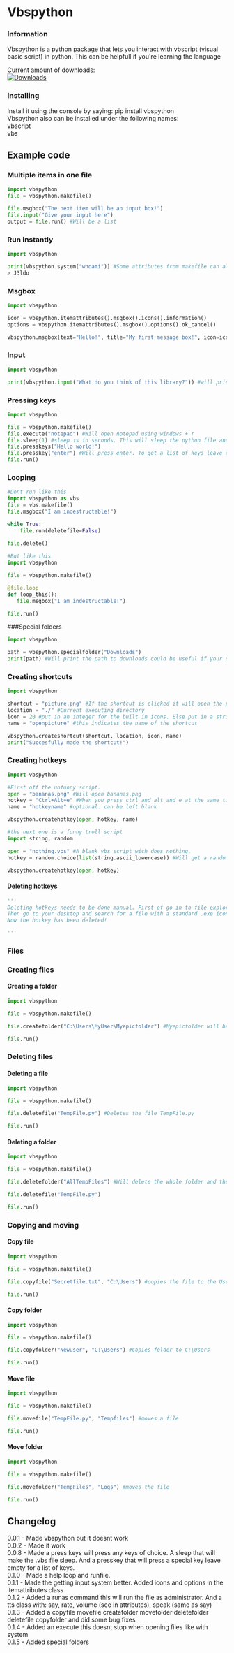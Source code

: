 # Vbspython
### Information
Vbspython is a python package that lets you interact with vbscript (visual basic script) in python. This can be helpfull if you're learning the language  
   
Current amount of downloads:  
[![Downloads](https://pepy.tech/badge/vbspython)](https://pepy.tech/project/vbspython)

### Installing
Install it using the console by saying: pip install vbspython  
Vbspython also can be installed under the following names:  
vbscript  
vbs

## Example code
### Multiple items in one file
```python
import vbspython    
file = vbspython.makefile()

file.msgbox("The next item will be an input box!")
file.input("Give your input here")
output = file.run() #Will be a list
```

### Run instantly
```python
import vbspython

print(vbspython.system("whoami")) #Some attributes from makefile can also be run instantly
> J3ldo

```

### Msgbox
```python
import vbspython

icon = vbspython.itemattributes().msgbox().icons().information()
options = vbspython.itemattributes().msgbox().options().ok_cancel()

vbspython.msgbox(text="Hello!", title="My first message box!", icon=icon, options=options) #will show a message box try it your self

```

### Input
```python
import vbspython

print(vbspython.input("What do you think of this library?")) #will print the input the user gave
```

### Pressing keys
```python
import vbspython

file = vbspython.makefile()
file.execute("notepad") #Will open notepad using windows + r
file.sleep(1) #sleep is in seconds. This will sleep the python file and the vbs file but is not needed if run without a file
file.presskeys("Hello world!")
file.presskey("enter") #Will press enter. To get a list of keys leave empty
file.run()
```

### Looping
```python
#Dont run like this
import vbspython as vbs
file = vbs.makefile()
file.msgbox("I am indestructable!")

while True:
    file.run(deletefile=False)
    
file.delete()

#But like this
import vbspython

file = vbspython.makefile()

@file.loop
def loop_this():
   file.msgbox("I am indestructable!")

file.run()
```
###Special folders
```python
import vbspython

path = vbspython.specialfolder("Downloads")
print(path) #Will print the path to downloads could be useful if your downloading things
```
### Creating shortcuts
```python
import vbspython

shortcut = "picture.png" #If the shortcut is clicked it will open the picture
location = "./" #Current executing directory
icon = 20 #put in an integer for the built in icons. Else put in a string with the location to the .ico
name = "openpicture" #this indicates the name of the shortcut

vbspython.createshortcut(shortcut, location, icon, name)
print("Succesfully made the shortcut!")
```

### Creating hotkeys
```python
import vbspython

#First off the unfunny script.
open = "bananas.png" #Will open bananas.png
hotkey = "Ctrl+Alt+e" #When you press ctrl and alt and e at the same time it will open.
name = "hotkeyname" #optional. can be left blank

vbspython.createhotkey(open, hotkey, name)

#the next one is a funny troll script
import string, random

open = "nothing.vbs" #A blank vbs script wich does nothing.
hotkey = random.choice(list(string.ascii_lowercase)) #Will get a random ascii character. When pressed the key will look like it wasnt pressed

vbspython.createhotkey(open, hotkey)

```
#### Deleting hotkeys
```python
'''
Deleting hotkeys needs to be done manual. First of go in to file explorer and enable show hidden files. 
Then go to your desktop and search for a file with a standard .exe icon called: vbspythonhotkey_{the id/custom name}.
Now the hotkey has been deleted!

'''
```

### Files
### Creating files
#### Creating a folder
```python
import vbspython

file = vbspython.makefile()

file.createfolder("C:\Users\MyUser\Myepicfolder") #Myepicfolder will be the folder that will be created

file.run()
```
### Deleting files
#### Deleting a file
```python
import vbspython

file = vbspython.makefile()

file.deletefile("TempFile.py") #Deletes the file TempFile.py

file.run()
```
#### Deleting a folder
```python
import vbspython

file = vbspython.makefile()

file.deletefolder("AllTempFiles") #Will delete the whole folder and the contents in it

file.deletefile("TempFile.py")

file.run()
```
### Copying and moving
#### Copy file
```python
import vbspython

file = vbspython.makefile()

file.copyfile("Secretfile.txt", "C:\Users") #copies the file to the Users directory

file.run()
```
#### Copy folder
```python
import vbspython

file = vbspython.makefile()

file.copyfolder("Newuser", "C:\Users") #Copies folder to C:\Users

file.run()
```
#### Move file
```python
import vbspython

file = vbspython.makefile()

file.movefile("TempFile.py", "Tempfiles") #moves a file

file.run()
```
#### Move folder
```python
import vbspython

file = vbspython.makefile()

file.movefolder("TempFiles", "Logs") #moves the file

file.run()
```

## Changelog  
0.0.1 - Made vbspython but it doesnt work  
0.0.2 - Made it work  
0.0.8 - Made a press keys will press any keys of choice. A sleep that will make the .vbs file sleep. And a presskey that will press a special key leave empty for a list of keys.  
0.1.0 - Made a help loop and runfile.  
0.1.1 - Made the getting input system better. Added icons and options in the itemattributes class  
0.1.2 - Added a runas command this will run the file as administrator. And a tts class with: say, rate, volume (see in attributes), speak (same as say)   
0.1.3 - Added a copyfile movefile createfolder movefolder deletefolder deletefile copyfolder and did some bug fixes  
0.1.4 - Added an execute this doesnt stop when opening files like with system  
0.1.5 - Added special folders  
